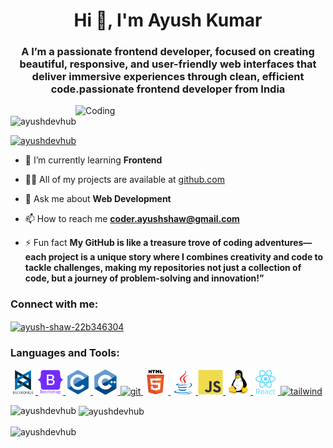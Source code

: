 <h1 align="center">Hi 👋, I'm Ayush Kumar</h1>
<h3 align="center">A I’m a passionate frontend developer, focused on creating beautiful, responsive, and user-friendly web interfaces that deliver immersive experiences through clean, efficient code.passionate frontend developer from India</h3>
<img align="right" alt="Coding" width="400" src="https://i.pinimg.com/originals/fb/c6/f3/fbc6f31bd3b84159470b973aca7e0f97.gif"

<p align="left"> <img src="https://komarev.com/ghpvc/?username=ayushdevhub&label=Profile%20views&color=0e75b6&style=flat" alt="ayushdevhub" /> </p>

<p align="left"> <a href="https://github.com/ryo-ma/github-profile-trophy"><img src="https://github-profile-trophy.vercel.app/?username=ayushdevhub" alt="ayushdevhub" /></a> </p>

- 🌱 I’m currently learning **Frontend**

- 👨‍💻 All of my projects are available at [github.com](github.com)

- 💬 Ask me about **Web Development**

- 📫 How to reach me **coder.ayushshaw@gmail.com**

- ⚡ Fun fact **My GitHub is like a treasure trove of coding adventures—each project is a unique story where I combines creativity and code to tackle challenges, making my repositories not just a collection of code, but a journey of problem-solving and innovation!”**

<h3 align="left">Connect with me:</h3>
<p align="left">
<a href="https://linkedin.com/in/ayush-shaw-22b346304" target="blank"><img align="center" src="https://raw.githubusercontent.com/rahuldkjain/github-profile-readme-generator/master/src/images/icons/Social/linked-in-alt.svg" alt="ayush-shaw-22b346304" height="30" width="40" /></a>
</p>

<h3 align="left">Languages and Tools:</h3>
<p align="left"> <a href="https://backbonejs.org" target="_blank" rel="noreferrer"> <img src="https://raw.githubusercontent.com/devicons/devicon/master/icons/backbonejs/backbonejs-original-wordmark.svg" alt="backbonejs" width="40" height="40"/> </a> <a href="https://getbootstrap.com" target="_blank" rel="noreferrer"> <img src="https://raw.githubusercontent.com/devicons/devicon/master/icons/bootstrap/bootstrap-plain-wordmark.svg" alt="bootstrap" width="40" height="40"/> </a> <a href="https://www.cprogramming.com/" target="_blank" rel="noreferrer"> <img src="https://raw.githubusercontent.com/devicons/devicon/master/icons/c/c-original.svg" alt="c" width="40" height="40"/> </a> <a href="https://www.w3schools.com/cpp/" target="_blank" rel="noreferrer"> <img src="https://raw.githubusercontent.com/devicons/devicon/master/icons/cplusplus/cplusplus-original.svg" alt="cplusplus" width="40" height="40"/> </a> <a href="https://git-scm.com/" target="_blank" rel="noreferrer"> <img src="https://www.vectorlogo.zone/logos/git-scm/git-scm-icon.svg" alt="git" width="40" height="40"/> </a> <a href="https://www.w3.org/html/" target="_blank" rel="noreferrer"> <img src="https://raw.githubusercontent.com/devicons/devicon/master/icons/html5/html5-original-wordmark.svg" alt="html5" width="40" height="40"/> </a> <a href="https://www.java.com" target="_blank" rel="noreferrer"> <img src="https://raw.githubusercontent.com/devicons/devicon/master/icons/java/java-original.svg" alt="java" width="40" height="40"/> </a> <a href="https://developer.mozilla.org/en-US/docs/Web/JavaScript" target="_blank" rel="noreferrer"> <img src="https://raw.githubusercontent.com/devicons/devicon/master/icons/javascript/javascript-original.svg" alt="javascript" width="40" height="40"/> </a> <a href="https://www.linux.org/" target="_blank" rel="noreferrer"> <img src="https://raw.githubusercontent.com/devicons/devicon/master/icons/linux/linux-original.svg" alt="linux" width="40" height="40"/> </a> <a href="https://reactjs.org/" target="_blank" rel="noreferrer"> <img src="https://raw.githubusercontent.com/devicons/devicon/master/icons/react/react-original-wordmark.svg" alt="react" width="40" height="40"/> </a> <a href="https://tailwindcss.com/" target="_blank" rel="noreferrer"> <img src="https://www.vectorlogo.zone/logos/tailwindcss/tailwindcss-icon.svg" alt="tailwind" width="40" height="40"/> </a> </p>

<p><img align="left" src="https://github-readme-stats.vercel.app/api/top-langs?username=ayushdevhub&show_icons=true&locale=en&layout=compact" alt="ayushdevhub" /></p>

<p>&nbsp;<img align="center" src="https://github-readme-stats.vercel.app/api?username=ayushdevhub&show_icons=true&locale=en" alt="ayushdevhub" /></p>

<p><img align="center" src="https://github-readme-streak-stats.herokuapp.com/?user=ayushdevhub&" alt="ayushdevhub" /></p>

